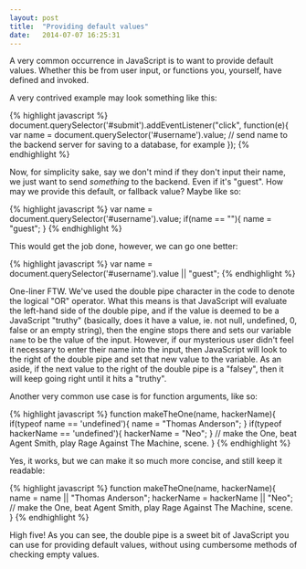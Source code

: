 ```yaml
---
layout: post
title:  "Providing default values"
date:   2014-07-07 16:25:31
---
```


A very common occurrence in JavaScript is to want to provide default values. Whether this be from user input, or functions you, yourself, have defined and invoked.

A very contrived example may look something like this:

{% highlight javascript %}
document.querySelector('#submit').addEventListener("click", function(e){
	var name = document.querySelector('#username').value;
	// send name to the backend server for saving to a database, for example
});
{% endhighlight %}

Now, for simplicity sake, say we don't mind if they don't input their name, we just want to send *something* to the backend. Even if it's "guest". How may we provide this default, or fallback value? Maybe like so:

{% highlight javascript %}
var name = document.querySelector('#username').value;
if(name == ""){
	name = "guest";
}
{% endhighlight %}

This would get the job done, however, we can go one better:

{% highlight javascript %}
var name = document.querySelector('#username').value || "guest";
{% endhighlight %}

One-liner FTW. We've used the double pipe character in the code to denote the logical "OR" operator. What this means is that JavaScript will evaluate the left-hand side of the double pipe, and if the value is deemed to be a JavaScript "truthy" (basically, does it have a value, ie. not null, undefined, 0, false or an empty string), then the engine stops there and sets our variable `name` to be the value of the input. However, if our mysterious user didn't feel it necessary to enter their name into the input, then JavaScript will look to the right of the double pipe and set that new value to the variable. As an aside, if the next value to the right of the double pipe is a "falsey", then it will keep going right until it hits a "truthy".

Another very common use case is for function arguments, like so:

{% highlight javascript %}
function makeTheOne(name, hackerName){
	if(typeof name == 'undefined'){
		name = "Thomas Anderson";
	}
	if(typeof hackerName == 'undefined'){
		hackerName = "Neo";
	}
	// make the One, beat Agent Smith, play Rage Against The Machine, scene.
}
{% endhighlight %}

Yes, it works, but we can make it so much more concise, and still keep it readable:

{% highlight javascript %}
function makeTheOne(name, hackerName){
	name = name || "Thomas Anderson";
	hackerName = hackerName || "Neo";
	// make the One, beat Agent Smith, play Rage Against The Machine, scene.
}
{% endhighlight %}

High five! As you can see, the double pipe is a sweet bit of JavaScript you can use for providing default values, without using cumbersome methods of checking empty values.